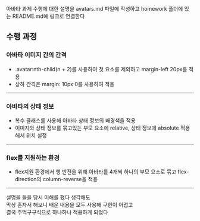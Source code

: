 아바타 과제 수행에 대한 설명을 avatars.md 파일에 작성하고 homework 폴더에 있는 README.md에 링크로 연결한다

## 수행 과정

### 아바타 이미지 간의 간격

- .avatar:nth-child(n + 2)를 사용하여 첫 요소를 제외하고 margin-left 20px를 적용
- 상하 간격은 margin: 10px 0를 사용하여 적용

<hr/>

### 아바타의 상태 정보

- 복수 클래스를 사용해 아바타 상태 정보의 배경색을 적용
- 이미지와 상태 정보를 묶고있는 부모 요소에 relative, 상태 정보에 absolute 적용해서 위치 설정

<hr/>

### flex를 지원하는 환경

- flex지원 환경에서 행 반전을 위해 아바타를 4개씩 하나의 부모 요소로 묶고 flex-direction의 column-reverse을 적용

<hr/>

설명을 들을 당시 이해를 했다 생각해도<br/>막상 혼자서 해보니 배운 내용을 모두 사용해 구현이 어렵고<br/>결국 주먹구구식으로 하나하나 적용하게 되었다
